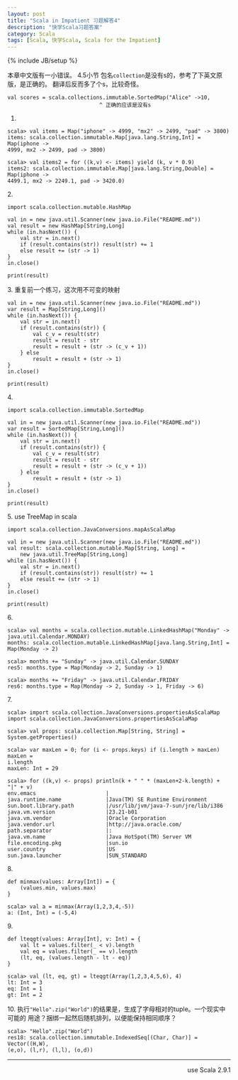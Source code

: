 ```yaml
---
layout: post
title: "Scala in Impatient 习题解答4"
description: "快学Scala习题答案"
category: Scala
tags: [Scala, 快学Scala, Scala for the Impatient]
---
```

{% include JB/setup %}

本章中文版有一小错误。
4.5小节 包名`collection`是没有s的，参考了下英文原版，是正确的。
翻译后反而多了个s，比较奇怪。

    val scores = scala.collections.immutable.SortedMap("Alice" ->10,
                                 ^ 正确的应该是没有s

1. 

    scala> val items = Map("iphone" -> 4999, "mx2" -> 2499, "pad" -> 3800)
    items: scala.collection.immutable.Map[java.lang.String,Int] = Map(iphone ->
    4999, mx2 -> 2499, pad -> 3800)

    scala> val items2 = for ((k,v) <- items) yield (k, v * 0.9)
    items2: scala.collection.immutable.Map[java.lang.String,Double] = Map(iphone ->
    4499.1, mx2 -> 2249.1, pad -> 3420.0)

2\. 

    import scala.collection.mutable.HashMap

    val in = new java.util.Scanner(new java.io.File("README.md"))
    val result = new HashMap[String,Long]
    while (in.hasNext()) {
        val str = in.next()
        if (result.contains(str)) result(str) += 1 
        else result += (str -> 1)
    }
    in.close()

    print(result)

3\. 重复前一个练习，这次用不可变的映射

    val in = new java.util.Scanner(new java.io.File("README.md"))
    var result = Map[String,Long]()
    while (in.hasNext()) {
        val str = in.next()
        if (result.contains(str)) {
            val c_v = result(str)
            result = result - str
            result = result + (str -> (c_v + 1))
        } else
            result = result + (str -> 1)
    }
    in.close()

    print(result)

4\.

    import scala.collection.immutable.SortedMap

    val in = new java.util.Scanner(new java.io.File("README.md"))
    var result = SortedMap[String,Long]()
    while (in.hasNext()) {
        val str = in.next()
        if (result.contains(str)) {
            val c_v = result(str)
            result = result - str
            result = result + (str -> (c_v + 1))
        } else
            result = result + (str -> 1)
    }
    in.close()

    print(result)

5\. use TreeMap in scala

    import scala.collection.JavaConversions.mapAsScalaMap

    val in = new java.util.Scanner(new java.io.File("README.md"))
    val result: scala.collection.mutable.Map[String, Long] = 
        new java.util.TreeMap[String,Long]
    while (in.hasNext()) {
        val str = in.next()
        if (result.contains(str)) result(str) += 1 
        else result += (str -> 1)
    }
    in.close()

    print(result)

6\. 

    scala> val months = scala.collection.mutable.LinkedHashMap("Monday" ->
    java.util.Calendar.MONDAY)
    months: scala.collection.mutable.LinkedHashMap[java.lang.String,Int] =
    Map(Monday -> 2)

    scala> months += "Sunday" -> java.util.Calendar.SUNDAY
    res5: months.type = Map(Monday -> 2, Sunday -> 1)

    scala> months += "Friday" -> java.util.Calendar.FRIDAY
    res6: months.type = Map(Monday -> 2, Sunday -> 1, Friday -> 6)

7\. 

    scala> import scala.collection.JavaConversions.propertiesAsScalaMap
    import scala.collection.JavaConversions.propertiesAsScalaMap

    scala> val props: scala.collection.Map[String, String] = System.getProperties()

    scala> var maxLen = 0; for (i <- props.keys) if (i.length > maxLen) maxLen =
    i.length
    maxLen: Int = 29

    scala> for ((k,v) <- props) println(k + " " * (maxLen+2-k.length) + "|" + v)
    env.emacs                      |
    java.runtime.name              |Java(TM) SE Runtime Environment
    sun.boot.library.path          |/usr/lib/jvm/java-7-sun/jre/lib/i386
    java.vm.version                |23.21-b01
    java.vm.vendor                 |Oracle Corporation
    java.vendor.url                |http://java.oracle.com/
    path.separator                 |:
    java.vm.name                   |Java HotSpot(TM) Server VM
    file.encoding.pkg              |sun.io
    user.country                   |US
    sun.java.launcher              |SUN_STANDARD

8\. 

    def minmax(values: Array[Int]) = {
        (values.min, values.max)
    }

    scala> val a = minmax(Array(1,2,3,4,-5))
    a: (Int, Int) = (-5,4)

9\. 

    def lteqgt(values: Array[Int], v: Int) = {
        val lt = values.filter(_ < v).length
        val eq = values.filter(_ == v).length
        (lt, eq, (values.length - lt - eq))
    }

    scala> val (lt, eq, gt) = lteqgt(Array(1,2,3,4,5,6), 4)
    lt: Int = 3
    eq: Int = 1
    gt: Int = 2

10\. 执行`"Hello".zip("World")`的结果是，生成了字母相对的tuple。一个现实中可能的
用途？捆绑一起然后随机排列，以便能保持相同顺序？

    scala> "Hello".zip("World")
    res18: scala.collection.immutable.IndexedSeq[(Char, Char)] = Vector((H,W),
    (e,o), (l,r), (l,l), (o,d))


----
<div align="right">use Scala 2.9.1</div>
